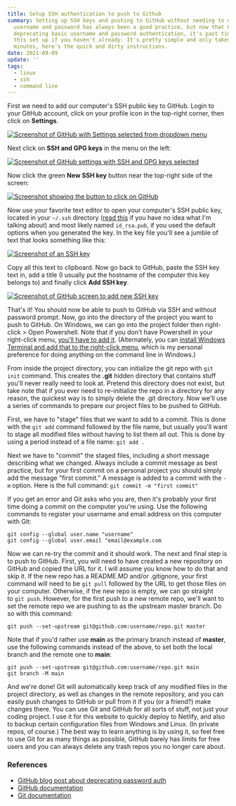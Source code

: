 ```yaml
---
title: Setup SSH authentication to push to Github
summary: Setting up SSH keys and pushing to GitHub without needing to enter a
  username and password has always been a good practice, but now that GitHub is
  deprecating basic username and password authentication, it's past time to get
  this set up if you haven't already. It's pretty simple and only takes a few
  minutes, here's the quick and dirty instructions.
date: 2021-09-09
update: ''
tags:
  - linux
  - ssh
  - command line
---
```


First we need to add our computer's SSH public key to GitHub. Login to your GitHub account, click on your profile icon in the top-right corner, then click on **Settings**.

<a href="https://arieldiaz.codes/img/gh1.png" target="_blank"><img src="/img/gh1.png" alt="Screenshot of GitHub with Settings selected from dropdown menu" loading="lazy"></a>

Next click on **SSH and GPG keys** in the menu on the left:

<a href="https://arieldiaz.codes/img/gh2.png" target="_blank"><img src="/img/gh2.png" alt="Screenshot of GitHub settings with SSH and GPG keys selected" loading="lazy"></a>

Now click the green **New SSH key** button near the top-right side of the screen:

<a href="https://arieldiaz.codes/img/gh3.png" target="_blank"><img src="/img/gh3.png" alt="Screenshot showing the button to click on GitHub" loading="lazy"></a>

Now use your favorite text editor to open your computer's SSH public key, located in your `~/.ssh` directory ([read this](ssh.html) if you have no idea what I'm talking about) and most likely named `id_rsa.pub`, if you used the default options when you generated the key. In the key file you'll see a jumble of text that looks something like this:

<a href="https://arieldiaz.codes/img/ssh-rsa.png" target="_blank"><img src="/img/ssh-rsa.png" alt="Screenshot of an SSH key" loading="lazy"></a>

Copy all this text to clipboard. Now go back to GitHub, paste the SSH key text in, add a title (I usually put the hostname of the computer this key belongs to) and finally click **Add SSH key**.

<a href="https://arieldiaz.codes/img/gh4.png" target="_blank"><img src="/img/gh4.png" alt="Screenshot of GitHub screen to add new SSH key" loading="lazy"></a>

That's it! You should now be able to push to GitHub via SSH and without password prompt. Now, go into the directory of the project you want to push to GitHub. On Windows, we can go into the project folder then right-click > Open Powershell. Note that if you don't have Powershell in your right-click menu, [you'll have to add it](https://www.howtogeek.com/165268/how-to-add-open-powershell-here-to-the-context-menu-in-windows/). (Alternately, you can [install Windows Terminal and add that to the right-click menu](https://www.tenforums.com/tutorials/179549-add-open-windows-terminal-expandable-context-menu-windows-10-a.html), which is my personal preference for doing anything on the command line in Windows.)

From inside the project directory, you can initialize the git repo with `git init` command. This creates the **.git** hidden directory that contains stuff you'll never really need to look at. Pretend this directory does not exist, but take note that if you ever need to re-initialize the repo in a directory for any reason, the quickest way is to simply delete the .git directory. Now we'll use a series of commands to prepare our project files to be pushed to GitHub.

First, we have to "stage" files that we want to add to a commit. This is done with the `git add` command followed by the file name, but usually you'll want to stage all modified files without having to list them all out. This is done by using a period instead of a file name: `git add .`

Next we have to "commit" the staged files, including a short message describing what we changed. Always include a commit message as best practice, but for your first commit on a personal project you should simply add the message "first commit." A message is added to a commit with the `-m` option. Here is the full command: `git commit -m "first commit"`

If you get an error and Git asks who you are, then it's probably your first time doing a commit on the computer you're using. Use the following commands to register your username and email address on this computer with Git:

```shell
git config --global user.name "username"
git config --global user.email "email@example.com
```

Now we can re-try the commit and it should work. The next and final step is to push to GitHub. First, you will need to have created a new repository on GitHub and copied the URL for it. I will assume you know how to do that and skip it. If the new repo has a README.MD and/or .gitignore, your first command will need to be `git pull` followed by the URL to get those files on your computer. Otherwise, if the new repo is empty, we can go straight to `git push`. However, for the first push to a new remote repo, we'll want to set the remote repo we are pushing to as the upstream master branch. Do so with this command:

```shell
git push --set-upstream git@github.com:username/repo.git master
```

Note that if you'd rather use **main** as the primary branch instead of **master**, use the following commands instead of the above, to set both the local branch and the remote one to **main**:

```shell
git push --set-upstream git@github.com:username/repo.git main
git branch -M main
```

And we're done! Git will automatically keep track of any modified files in the project directory, as well as changes in the remote repository, and you can easily push changes to GitHub or pull from it if you (or a friend?) make changes there. You can use Git and GitHub for all sorts of stuff, not just your coding project. I use it for this website to quickly deploy to Netlify, and also to backup certain configuration files from Windows and Linux. (In private repos, of course.) The best way to learn anything is by using it, so feel free to use Git for as many things as possible, GitHub barely has limits for free users and you can always delete any trash repos you no longer care about.

### References

- [GitHub blog post about deprecating password auth](https://github.blog/2020-12-15-token-authentication-requirements-for-git-operations/)
- [GitHub documentation](https://docs.github.com/en)
- [Git documentation](https://git-scm.com/docs/git)
